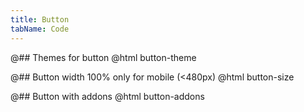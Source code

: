 ```yaml
---
title: Button
tabName: Code
---
```


@## Themes for button
@html button-theme

@## Button width 100% only for mobile (<480px)
@html button-size

@## Button with addons
@html button-addons
